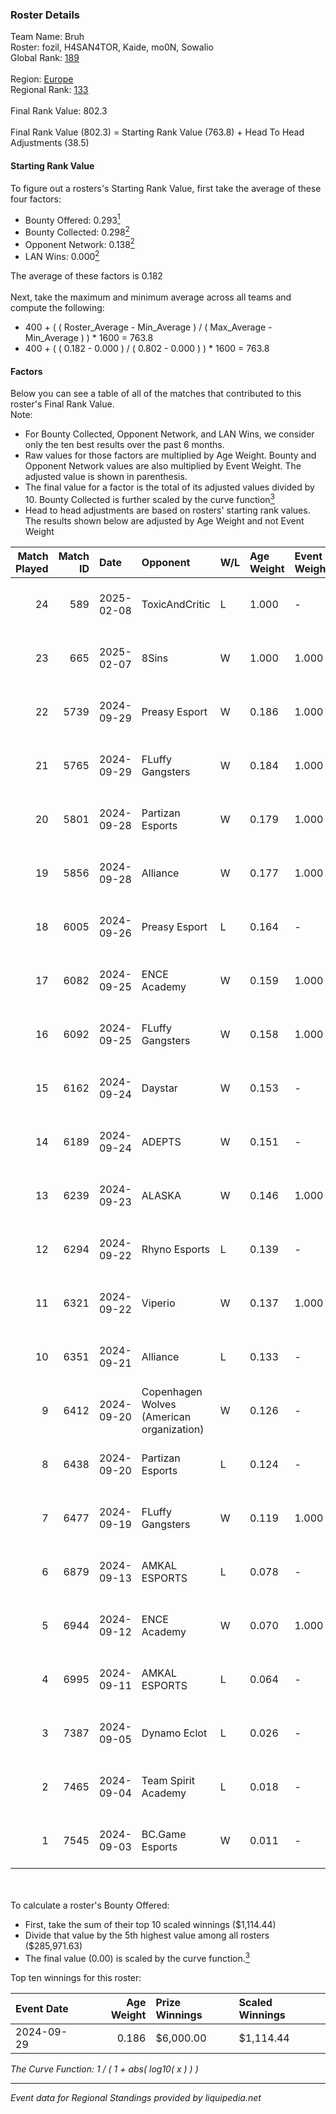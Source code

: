 ### Roster Details<br />
Team Name: Bruh<br />
Roster: fozil, H4SAN4TOR, Kaide, mo0N, Sowalio<br />
Global Rank: [189](../../standings_global_2025_02_28.md)<br />
<br />
Region: [Europe]( ../../standings_europe_2025_02_28.md)<br />
Regional Rank: [133]( ../../standings_europe_2025_02_28.md)<br />
<br />
Final Rank Value:  802.3<br />
<br />
Final Rank Value (802.3) = Starting Rank Value (763.8) + Head To Head Adjustments (38.5)<br />

#### Starting Rank Value<br />
To figure out a rosters's Starting Rank Value, first take the average of these four factors:<br />
- Bounty Offered: 0.293[<sup>1</sup>](#table2)
- Bounty Collected: 0.298[<sup>2</sup>](#table1)
- Opponent Network: 0.138[<sup>2</sup>](#table1)
- LAN Wins: 0.000[<sup>2</sup>](#table1)

The average of these factors is 0.182<br />
<br />
Next, take the maximum and minimum average across all teams and compute the following:<br />
- 400 + ( ( Roster_Average - Min_Average ) / ( Max_Average - Min_Average ) ) * 1600 = 763.8
- 400 + ( ( 0.182 - 0.000 ) / ( 0.802 - 0.000 ) ) * 1600 = 763.8


#### Factors<br />
Below you can see a table of all of the matches that contributed to this roster's Final Rank Value.<br />
Note:<br />

- For Bounty Collected, Opponent Network, and LAN Wins, we consider only the ten best results over the past 6 months.
- Raw values for those factors are multiplied by Age Weight. Bounty and Opponent Network values are also multiplied by Event Weight. The adjusted value is shown in parenthesis.
- The final value for a factor is the total of its adjusted values divided by 10. Bounty Collected is further scaled by the curve function[<sup>3</sup>](#curveFunction)
- Head to head adjustments are based on rosters' starting rank values. The results shown below are adjusted by Age Weight and not Event Weight
<span id="table1"></span><br />


| Match Played | Match ID | Date       | Opponent                                  | W/L | Age Weight | Event Weight | Bounty Collected | Opponent Network | LAN Wins  | H2H Adj. | Roster                                 |
| -: | -: | :- | :- | :- | :- | :- | :- | :- | :- | -: | :- |
|           24 |      589 | 2025-02-08 | ToxicAndCritic                            | L   | 1.000      | -            | -                | -                | -         |   -23.04 | fozil, H4SAN4TOR, Kaide, mo0N, Sowalio |
|           23 |      665 | 2025-02-07 | 8Sins                                     | W   | 1.000      | 1.000        | 0.006 (0.006)    | 0.251 (0.251)    | 0 (0.000) |    23.32 | fozil, H4SAN4TOR, Kaide, mo0N, Sowalio |
|           22 |     5739 | 2024-09-29 | Preasy Esport                             | W   | 0.186      | 1.000        | 0.014 (0.003)    | 0.566 (0.105)    | 0 (0.000) |     4.02 | forkyz, Kaide, mo0N, Sowalio, tasman   |
|           21 |     5765 | 2024-09-29 | FLuffy Gangsters                          | W   | 0.184      | 1.000        | 0.017 (0.003)    | 1.000 (0.184)    | 0 (0.000) |     4.15 | forkyz, Kaide, mo0N, Sowalio, tasman   |
|           20 |     5801 | 2024-09-28 | Partizan Esports                          | W   | 0.179      | 1.000        | 0.097 (0.017)    | 0.878 (0.157)    | 0 (0.000) |     5.33 | forkyz, Kaide, mo0N, Sowalio, tasman   |
|           19 |     5856 | 2024-09-28 | Alliance                                  | W   | 0.177      | 1.000        | 0.018 (0.003)    | 0.515 (0.091)    | 0 (0.000) |     4.89 | forkyz, Kaide, mo0N, Sowalio, tasman   |
|           18 |     6005 | 2024-09-26 | Preasy Esport                             | L   | 0.164      | -            | -                | -                | -         |    -1.55 | forkyz, Kaide, mo0N, Sowalio, tasman   |
|           17 |     6082 | 2024-09-25 | ENCE Academy                              | W   | 0.159      | 1.000        | 0.010 (0.002)    | 0.703 (0.112)    | 0 (0.000) |     3.89 | forkyz, Kaide, mo0N, Sowalio, tasman   |
|           16 |     6092 | 2024-09-25 | FLuffy Gangsters                          | W   | 0.158      | 1.000        | 0.017 (0.003)    | 1.000 (0.158)    | 0 (0.000) |     3.62 | forkyz, Kaide, mo0N, Sowalio, tasman   |
|           15 |     6162 | 2024-09-24 | Daystar                                   | W   | 0.153      | -            | -                | -                | 0 (0.000) |     1.93 | forkyz, Kaide, mo0N, Sowalio, tasman   |
|           14 |     6189 | 2024-09-24 | ADEPTS                                    | W   | 0.151      | -            | -                | -                | 0 (0.000) |     2.55 | forkyz, Kaide, mo0N, Sowalio, tasman   |
|           13 |     6239 | 2024-09-23 | ALASKA                                    | W   | 0.146      | 1.000        | 0.036 (0.005)    | 0.940 (0.137)    | 0 (0.000) |     4.47 | forkyz, Kaide, mo0N, Sowalio, tasman   |
|           12 |     6294 | 2024-09-22 | Rhyno Esports                             | L   | 0.139      | -            | -                | -                | -         |    -2.45 | forkyz, Kaide, mo0N, Sowalio, tasman   |
|           11 |     6321 | 2024-09-22 | Viperio                                   | W   | 0.137      | 1.000        | -                | 0.444 (0.061)    | -         |     3.12 | forkyz, Kaide, mo0N, Sowalio, tasman   |
|           10 |     6351 | 2024-09-21 | Alliance                                  | L   | 0.133      | -            | -                | -                | -         |    -0.47 | forkyz, Kaide, mo0N, Sowalio, tasman   |
|            9 |     6412 | 2024-09-20 | Copenhagen Wolves (American organization) | W   | 0.126      | -            | -                | -                | -         |     1.11 | forkyz, Kaide, mo0N, Sowalio, tasman   |
|            8 |     6438 | 2024-09-20 | Partizan Esports                          | L   | 0.124      | -            | -                | -                | -         |    -0.18 | forkyz, Kaide, mo0N, Sowalio, tasman   |
|            7 |     6477 | 2024-09-19 | FLuffy Gangsters                          | W   | 0.119      | 1.000        | 0.017 (0.002)    | 1.000 (0.119)    | -         |     2.81 | forkyz, Kaide, mo0N, Sowalio, tasman   |
|            6 |     6879 | 2024-09-13 | AMKAL ESPORTS                             | L   | 0.078      | -            | -                | -                | -         |    -0.56 | Chill, Kaide, mo0N, Something, Sowalio |
|            5 |     6944 | 2024-09-12 | ENCE Academy                              | W   | 0.070      | 1.000        | 0.010 (0.001)    | -                | -         |     1.77 | Chill, Kaide, mo0N, Something, Sowalio |
|            4 |     6995 | 2024-09-11 | AMKAL ESPORTS                             | L   | 0.064      | -            | -                | -                | -         |    -0.45 | Chill, Kaide, mo0N, Something, Sowalio |
|            3 |     7387 | 2024-09-05 | Dynamo Eclot                              | L   | 0.026      | -            | -                | -                | -         |    -0.03 | Chill, Kaide, mo0N, Something, Sowalio |
|            2 |     7465 | 2024-09-04 | Team Spirit Academy                       | L   | 0.018      | -            | -                | -                | -         |    -0.04 | Chill, Kaide, mo0N, Something, Sowalio |
|            1 |     7545 | 2024-09-03 | BC.Game Esports                           | W   | 0.011      | -            | -                | -                | -         |     0.28 | Chill, Kaide, mo0N, Something, Sowalio |

<br />
<span id="table2"></span><br />
To calculate a roster's Bounty Offered:<br />

- First, take the sum of their top 10 scaled winnings ($1,114.44)
- Divide that value by the 5th highest value among all rosters ($285,971.63)
- The final value (0.00) is scaled by the curve function.[<sup>3</sup>](#curveFunction)

Top ten winnings for this roster:<br />

| Event Date | Age Weight | Prize Winnings | Scaled Winnings |
| :- | -: | :- | :- |
| 2024-09-29 |      0.186 | $6,000.00      | $1,114.44       |


<span id="curveFunction"></span>_The Curve Function: 1 / ( 1 + abs( log10( x ) ) )_<br />

---
_Event data for Regional Standings provided by liquipedia.net_<br />
